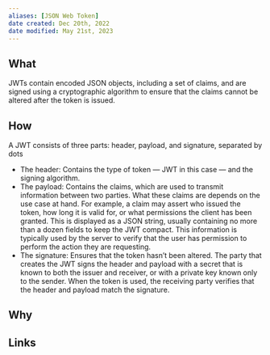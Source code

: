 ```yaml
---
aliases: [JSON Web Token]
date created: Dec 20th, 2022
date modified: May 21st, 2023
---
```

## What
JWTs contain encoded JSON objects, including a set of claims, and are signed using a cryptographic algorithm to ensure that the claims cannot be altered after the token is issued.

## How
A JWT consists of three parts: header, payload, and signature, separated by dots
- The header: Contains the type of token — JWT in this case — and the signing algorithm.
- The payload: Contains the claims, which are used to transmit information between two parties. What these claims are depends on the use case at hand. For example, a claim may assert who issued the token, how long it is valid for, or what permissions the client has been granted. This is displayed as a JSON string, usually containing no more than a dozen fields to keep the JWT compact. This information is typically used by the server to verify that the user has permission to perform the action they are requesting.
- The signature: Ensures that the token hasn’t been altered. The party that creates the JWT signs the header and payload with a secret that is known to both the issuer and receiver, or with a private key known only to the sender. When the token is used, the receiving party verifies that the header and payload match the signature.

## Why


## Links
